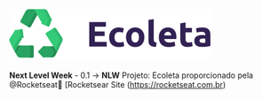 <img src="public/assets/logo.svg"
      alt="Logo"
      right="200px"/>
---




**Next Level Week** - 0.1 -> **NLW** Projeto: Ecoleta proporcionado pela @Rocketseat🚀  [Rocketsear Site (https://rocketseat.com.br)
